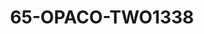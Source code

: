 ---
title: 65-OPACO-TWO1338
image: /v1543919832/viterbo/65-OPACO-TWO1338.jpg
brand: rosa-clara
layout: vestito
---